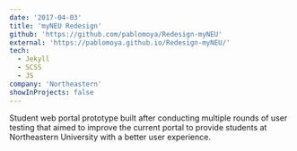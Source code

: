 ```yaml
---
date: '2017-04-03'
title: 'myNEU Redesign'
github: 'https://github.com/pablomoya/Redesign-myNEU'
external: 'https://pablomoya.github.io/Redesign-myNEU/'
tech:
  - Jekyll
  - SCSS
  - JS
company: 'Northeastern'
showInProjects: false
---
```


Student web portal prototype built after conducting multiple rounds of user testing that aimed to improve the current portal to provide students at Northeastern University with a better user experience.
